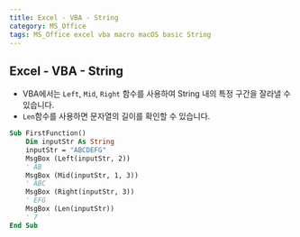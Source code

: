 ```yaml
---
title: Excel - VBA - String
category: MS_Office
tags: MS_Office excel vba macro macOS basic String
---
```


## Excel - VBA - String

- VBA에서는 `Left`, `Mid`, `Right` 함수를 사용하여 String 내의 특정 구간을 잘라낼 수 있습니다.
- `Len`함수를 사용하면 문자열의 길이를 확인할 수 있습니다.

```vb
Sub FirstFunction()
    Dim inputStr As String
    inputStr = "ABCDEFG"
    MsgBox (Left(inputStr, 2))
    ' AB
    MsgBox (Mid(inputStr, 1, 3))
    ' ABC
    MsgBox (Right(inputStr, 3))
    ' EFG
    MsgBox (Len(inputStr))
    ' 7
End Sub
```
